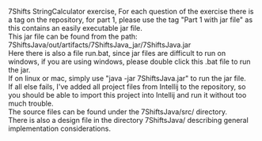 7Shifts StringCalculator exercise,
For each question of the exercise there is a tag
on the repository, for part 1, please use the tag "Part 1 with jar file"
as this contains an easily executable jar file.\
This jar file can be found from the path: 7ShiftsJava/out/artifacts/7ShiftsJava_jar/7ShiftsJava.jar\
Here there is also a file run.bat, since jar files are difficult to run on windows,
if you are using windows, please double click this .bat file to run the jar.\
If on linux or mac, simply use "java -jar 7ShiftsJava.jar" to run the jar file.\
If all else fails, I've added all project files from Intellij to the repository, so 
you should be able to import this project into Intellij and run it without too much trouble.\
The source files can be found under the 7ShiftsJava/src/ directory.\
There is also a design file in the directory 7ShiftsJava/ describing general implementation considerations.

